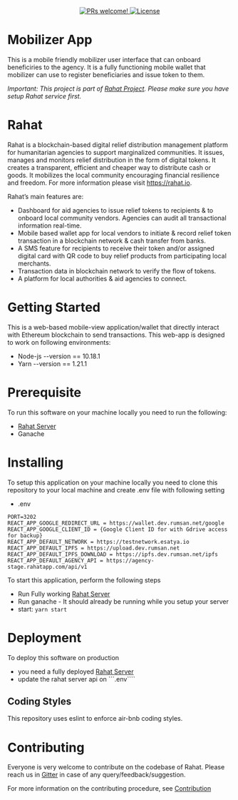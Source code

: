 <p align="center">
  <a href="https://github.com/esatya/rahat-mobilizer/blob/master/CONTRIBUTING.md">
    <img src="https://img.shields.io/badge/PRs-welcome-brightgreen.svg" alt="PRs welcome!" />
  </a>
  <a href="https://github.com/esatya/rahat-mobilizer/blob/main/LICENSE">
    <img src="https://img.shields.io/badge/License-AGPL_v3-blue.svg" alt="License" />
  </a>
</p>

# Mobilizer App

This is a mobile friendly mobilizer user interface that can onboard beneficiries to the agency. It is a fully functioning mobile wallet that mobilizer can use to register beneficiaries and issue token to them.

_Important: This project is part of [Rahat Project](https://github.com/esatya/rahat). Please make sure you have setup Rahat service first._

# Rahat

Rahat is a blockchain-based digital relief distribution management platform for humanitarian agencies to support marginalized communities. It issues, manages and monitors relief distribution in the form of digital tokens. It creates a transparent, efficient and cheaper way to distribute cash or goods. It mobilizes the local community encouraging financial resilience and freedom. For more information please visit https://rahat.io.

Rahat’s main features are:

-   Dashboard for aid agencies to issue relief tokens to recipients & to onboard local community vendors. Agencies can audit all transactional information real-time.
-   Mobile based wallet app for local vendors to initiate & record relief token transaction in a blockchain network & cash transfer from banks.
-   A SMS feature for recipients to receive their token and/or assigned digital card with QR code to buy relief products from participating local merchants.
-   Transaction data in blockchain network to verify the flow of tokens.
-   A platform for local authorities & aid agencies to connect.

# Getting Started

This is a web-based mobile-view application/wallet that directly interact with Ethereum blockchain to send transactions. This web-app is designed to work on following environments:

-   Node-js --version == 10.18.1
-   Yarn --version == 1.21.1

# Prerequisite

To run this software on your machine locally you need to run the following:

-   [Rahat Server](https://github.com/esatya/rahat)
-   Ganache

# Installing

To setup this application on your machine locally you need to clone this repository to your local machine and create .env file with following setting

-   .env

```
PORT=3202
REACT_APP_GOOGLE_REDIRECT_URL = https://wallet.dev.rumsan.net/google
REACT_APP_GOOGLE_CLIENT_ID = {Google Client ID for with Gdrive access for backup}
REACT_APP_DEFAULT_NETWORK = https://testnetwork.esatya.io
REACT_APP_DEFAULT_IPFS = https://upload.dev.rumsan.net
REACT_APP_DEFAULT_IPFS_DOWNLOAD = https://ipfs.dev.rumsan.net/ipfs
REACT_APP_DEFAULT_AGENCY_API = https://agency-stage.rahatapp.com/api/v1
```

To start this application, perform the following steps

-   Run Fully working [Rahat Server](https://github.com/esatya/rahat)
-   Run ganache - It should already be running while you setup your server
-   start: `yarn start`

# Deployment

To deploy this software on production

-   you need a fully deployed [Rahat Server](https://github.com/esatya/rahat)
-   update the rahat server api on ```.env````

## Coding Styles

This repository uses eslint to enforce air-bnb coding styles.

# Contributing

Everyone is very welcome to contribute on the codebase of Rahat. Please reach us in [Gitter](https://gitter.im/bockies/community?utm_source=badge&utm_medium=badge&utm_content=badge) in case of any query/feedback/suggestion.

For more information on the contributing procedure, see [Contribution](https://github.com/esatya/rahat-mobilizer/blob/master/CONTRIBUTING.md)
